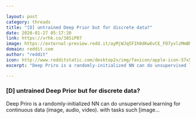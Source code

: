 ```yaml
---

layout: post
category: threads
title: "[D] untrained Deep Prior but for discrete data?"
date: 2020-01-27 05:17:20
link: https://vrhk.co/38SiP07
image: https://external-preview.redd.it/ayMjWJq5F1h0dKw6vCE_FD7yvlzMmBMJ6SzmJpf2x3Q.jpg?width=1200&height=628.272251309&auto=webp&s=dbe5721ceed5d90ae06287cde23876deb1f8baa6
domain: reddit.com
author: "reddit"
icon: http://www.redditstatic.com/desktop2x/img/favicon/apple-icon-57x57.png
excerpt: "Deep Priro is a randomly-initialized NN can do unsupervised learning for continuous data (image, audio, video). with tasks such [image..."

---
```


### [D] untrained Deep Prior but for discrete data?

Deep Priro is a randomly-initialized NN can do unsupervised learning for continuous data (image, audio, video). with tasks such [image...
